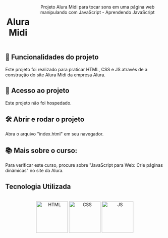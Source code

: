 
<div style="display: flex;" align="center"><br>
<h1>Alura Midi</h1>
Projeto Alura Midi para tocar sons em uma página web manipulando com JavaScript - Aprendendo JavaScript
</div>



##  :hammer: Funcionalidades do projeto
Este projeto foi realizado para praticar HTML, CSS e JS através de a construção do site Alura Midi da empresa Alura.

## :file_folder: Acesso ao projeto
Este projeto não foi hospedado.

## :hammer_and_wrench: Abrir e rodar o projeto
Abra o arquivo "index.html" em seu navegador.

## :books: Mais sobre o curso:
Para verificar este curso, procure sobre "JavaScript para Web: Crie páginas dinâmicas" no site da Alura.


## Tecnologia Utilizada
<div style="display: inline_block" align="center"><br>
  <center><img align="center" alt="HTML" height="100" width="100" src="https://user-images.githubusercontent.com/121250213/233282210-2732ec05-13f8-4160-a2ff-0f75621f0228.png">
  <img align="center" alt="CSS" height="100" width="100" src="https://user-images.githubusercontent.com/121250213/233278515-41389f2e-8436-4b82-8bbe-67c236cdfbeb.png">
      <img align="center" alt="JS" height="100" width="100" src="https://github.com/GabrielFMontoni/challenge-schneider/assets/121250213/57b5193d-ff02-446a-8dd5-4c45294e12b4">
  </center>
</div>
